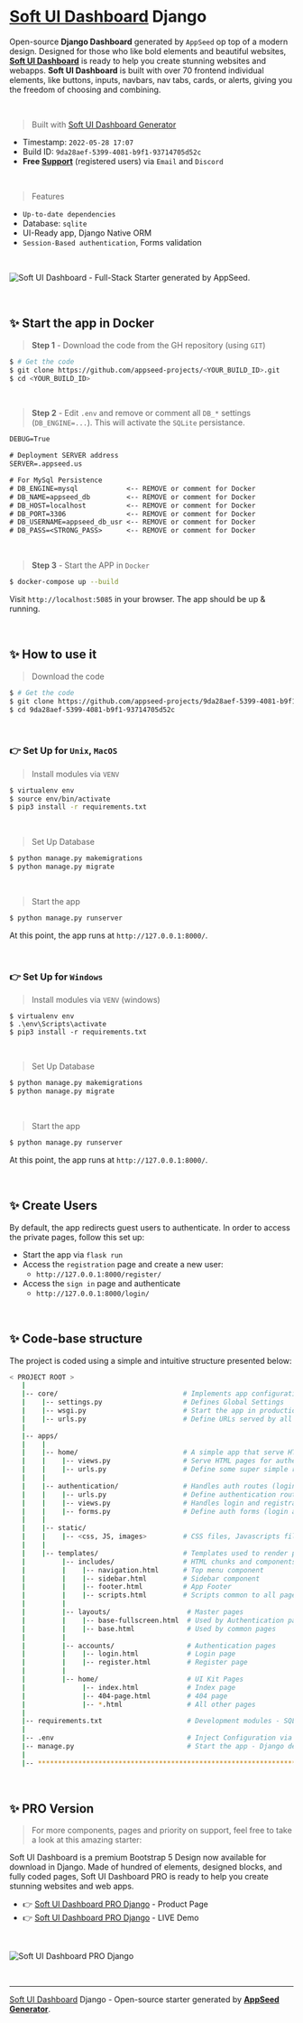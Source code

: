 # [Soft UI Dashboard](https://appseed.us/generator/soft-ui-dashboard/) Django

Open-source **Django Dashboard** generated by `AppSeed` op top of a modern design. Designed for those who like bold elements and beautiful websites, **[Soft UI Dashboard](https://appseed.us/generator/soft-ui-dashboard/)** is ready to help you create stunning websites and webapps. **Soft UI Dashboard** is built with over 70 frontend individual elements, like buttons, inputs, navbars, nav tabs, cards, or alerts, giving you the freedom of choosing and combining.

<br />

> Built with [Soft UI Dashboard Generator](https://appseed.us/generator/soft-ui-dashboard/)
 
- Timestamp: `2022-05-28 17:07`
- Build ID: `9da28aef-5399-4081-b9f1-93714705d52c`
- **Free [Support](https://appseed.us/support/)** (registered users) via `Email` and `Discord`

<br />

> Features

- `Up-to-date dependencies`
- Database: `sqlite`
- UI-Ready app, Django Native ORM
- `Session-Based authentication`, Forms validation

<br />

![Soft UI Dashboard - Full-Stack Starter generated by AppSeed.](https://user-images.githubusercontent.com/51070104/168843143-f2a2ffac-4ab6-44d2-bc1f-a9a8682a749b.png)

<br />


## ✨ Start the app in Docker

> **Step 1** - Download the code from the GH repository (using `GIT`) 

```bash
$ # Get the code
$ git clone https://github.com/appseed-projects/<YOUR_BUILD_ID>.git
$ cd <YOUR_BUILD_ID>
```

<br />

> **Step 2** - Edit `.env` and remove or comment all `DB_*` settings (`DB_ENGINE=...`). This will activate the `SQLite` persistance. 

```txt
DEBUG=True

# Deployment SERVER address
SERVER=.appseed.us

# For MySql Persistence
# DB_ENGINE=mysql            <-- REMOVE or comment for Docker
# DB_NAME=appseed_db         <-- REMOVE or comment for Docker  
# DB_HOST=localhost          <-- REMOVE or comment for Docker 
# DB_PORT=3306               <-- REMOVE or comment for Docker
# DB_USERNAME=appseed_db_usr <-- REMOVE or comment for Docker
# DB_PASS=<STRONG_PASS>      <-- REMOVE or comment for Docker

```

<br />

> **Step 3** - Start the APP in `Docker`

```bash
$ docker-compose up --build 
```

Visit `http://localhost:5085` in your browser. The app should be up & running.

<br />




## ✨ How to use it

> Download the code 

```bash
$ # Get the code
$ git clone https://github.com/appseed-projects/9da28aef-5399-4081-b9f1-93714705d52c.git
$ cd 9da28aef-5399-4081-b9f1-93714705d52c
```

<br />

### 👉 Set Up for `Unix`, `MacOS` 

> Install modules via `VENV`  

```bash
$ virtualenv env
$ source env/bin/activate
$ pip3 install -r requirements.txt
```

<br />

> Set Up Database

```bash
$ python manage.py makemigrations
$ python manage.py migrate
```

<br />

> Start the app

```bash
$ python manage.py runserver
```

At this point, the app runs at `http://127.0.0.1:8000/`. 

<br />

### 👉 Set Up for `Windows` 

> Install modules via `VENV` (windows) 

```
$ virtualenv env
$ .\env\Scripts\activate
$ pip3 install -r requirements.txt
```

<br />

> Set Up Database

```bash
$ python manage.py makemigrations
$ python manage.py migrate
```

<br />

> Start the app

```bash
$ python manage.py runserver
```

At this point, the app runs at `http://127.0.0.1:8000/`. 

<br />

## ✨ Create Users

By default, the app redirects guest users to authenticate. In order to access the private pages, follow this set up: 

- Start the app via `flask run`
- Access the `registration` page and create a new user:
  - `http://127.0.0.1:8000/register/`
- Access the `sign in` page and authenticate
  - `http://127.0.0.1:8000/login/`

<br />

## ✨ Code-base structure

The project is coded using a simple and intuitive structure presented below:

```bash
< PROJECT ROOT >
   |
   |-- core/                               # Implements app configuration
   |    |-- settings.py                    # Defines Global Settings
   |    |-- wsgi.py                        # Start the app in production
   |    |-- urls.py                        # Define URLs served by all apps/nodes
   |
   |-- apps/
   |    |
   |    |-- home/                          # A simple app that serve HTML files
   |    |    |-- views.py                  # Serve HTML pages for authenticated users
   |    |    |-- urls.py                   # Define some super simple routes  
   |    |
   |    |-- authentication/                # Handles auth routes (login and register)
   |    |    |-- urls.py                   # Define authentication routes  
   |    |    |-- views.py                  # Handles login and registration  
   |    |    |-- forms.py                  # Define auth forms (login and register) 
   |    |
   |    |-- static/
   |    |    |-- <css, JS, images>         # CSS files, Javascripts files
   |    |
   |    |-- templates/                     # Templates used to render pages
   |         |-- includes/                 # HTML chunks and components
   |         |    |-- navigation.html      # Top menu component
   |         |    |-- sidebar.html         # Sidebar component
   |         |    |-- footer.html          # App Footer
   |         |    |-- scripts.html         # Scripts common to all pages
   |         |
   |         |-- layouts/                   # Master pages
   |         |    |-- base-fullscreen.html  # Used by Authentication pages
   |         |    |-- base.html             # Used by common pages
   |         |
   |         |-- accounts/                  # Authentication pages
   |         |    |-- login.html            # Login page
   |         |    |-- register.html         # Register page
   |         |
   |         |-- home/                      # UI Kit Pages
   |              |-- index.html            # Index page
   |              |-- 404-page.html         # 404 page
   |              |-- *.html                # All other pages
   |
   |-- requirements.txt                     # Development modules - SQLite storage
   |
   |-- .env                                 # Inject Configuration via Environment
   |-- manage.py                            # Start the app - Django default start script
   |
   |-- ************************************************************************
```

<br />

## ✨ PRO Version

> For more components, pages and priority on support, feel free to take a look at this amazing starter:

Soft UI Dashboard is a premium Bootstrap 5 Design now available for download in Django. Made of hundred of elements, designed blocks, and fully coded pages, Soft UI Dashboard PRO is ready to help you create stunning websites and web apps.

- 👉 [Soft UI Dashboard PRO Django](https://appseed.us/product/soft-ui-dashboard-pro/django/) - Product Page
- 👉 [Soft UI Dashboard PRO Django](https://django-soft-ui-dashboard-pro.appseed-srv1.com/) - LIVE Demo

<br >

![Soft UI Dashboard PRO Django](https://user-images.githubusercontent.com/51070104/167878023-b72a21c4-9d4f-4177-beec-21f399dca4a4.jpg)

<br />

---
[Soft UI Dashboard](https://appseed.us/generator/soft-ui-dashboard/) Django - Open-source starter generated by **[AppSeed Generator](https://appseed.us/generator/)**.
